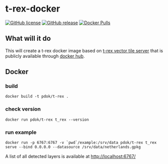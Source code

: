 # t-rex-docker

[![GitHub license](https://img.shields.io/github/license/PDOK/t-rex-docker)](https://github.com/PDOK/t-rex-docker/blob/master/LICENSE)
[![GitHub release](https://img.shields.io/github/release/PDOK/t-rex-docker.svg)](https://github.com/PDOK/t-rex-docker/releases)
[![Docker Pulls](https://img.shields.io/docker/pulls/pdok/t-rex.svg)](https://hub.docker.com/r/pdok/t-rex)

## What will it do

This will create a t-rex docker image based on [t-rex vector tile server](https://github.com/t-rex-tileserver/t-rex) that is publicly available through [docker hub](https://hub.docker.com/r/pdok/t-rex).

## Docker

### build

```docker
docker build -t pdok/t-rex .
```

### check version

```docker
docker run pdok/t-rex t_rex --version
```

### run example

```docker
docker run -p 6767:6767 -v `pwd`/example:/srv/data pdok/t-rex t_rex serve --bind 0.0.0.0 --datasource /srv/data/netherlands.gpkg
```

A list of all detected layers is available at <http://localhost:6767/>
